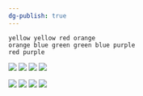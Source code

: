 ```yaml
---
dg-publish: true
---
```

```
yellow yellow red orange
orange blue green green blue purple
red purple
```
![](https://i.imgur.com/FLD8boK.png)
![](https://i.imgur.com/VF2UaLe.png)
![](https://i.imgur.com/L6VewiH.png)
![](https://i.imgur.com/hXVjzWj.png)

![](https://i.imgur.com/joW9n14.png)
![](https://i.imgur.com/BrzRCNv.png)
![](https://i.imgur.com/Q0VESo3.png)
![](https://i.imgur.com/GauqVnt.png)
